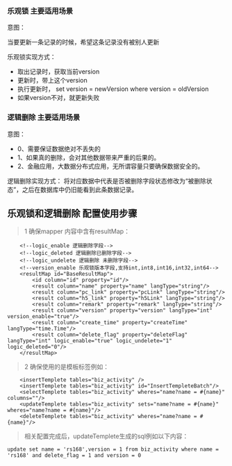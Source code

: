### 乐观锁 主要适用场景
意图：

当要更新一条记录的时候，希望这条记录没有被别人更新

乐观锁实现方式：

* 取出记录时，获取当前version
* 更新时，带上这个version
* 执行更新时， set version = newVersion where version = oldVersion
* 如果version不对，就更新失败

### 逻辑删除 主要适用场景
意图：
* 0、需要保证数据绝对不丢失的
* 1、如果真的删除，会对其他数据带来严重的后果的。
* 2、金融应用，大数据分布式应用，无所谓容量只要确保数据安全的。

逻辑删除实现方式：
将对应数据中代表是否被删除字段状态修改为“被删除状态”，之后在数据库中仍旧能看到此条数据记录。

## 乐观锁和逻辑删除 配置使用步骤

> 1 确保mapper 内容中含有resultMap：

```
    <!--logic_enable 逻辑删除字段-->
    <!--logic_deleted 逻辑删除已删除字段-->
    <!--logic_undelete 逻辑删除 未删除字段-->
    <!--version_enable 乐观锁版本字段,支持int,int8,int16,int32,int64-->
    <resultMap id="BaseResultMap">
        <id column="id" property="id"/>
        <result column="name" property="name" langType="string"/>
        <result column="pc_link" property="pcLink" langType="string"/>
        <result column="h5_link" property="h5Link" langType="string"/>
        <result column="remark" property="remark" langType="string"/>
        <result column="version" property="version" langType="int" version_enable="true"/>
        <result column="create_time" property="createTime" langType="time.Time"/>
        <result column="delete_flag" property="deleteFlag" langType="int" logic_enable="true" logic_undelete="1" logic_deleted="0"/>
    </resultMap>
```
>2 确保使用的是模板标签例如：

```
    <insertTemplete tables="biz_activity" />
    <insertTemplete tables="biz_activity" id="InsertTempleteBatch"/>
    <selectTemplete tables="biz_activity" wheres="name?name = #{name}" columns=""/>
    <updateTemplete tables="biz_activity" sets="name?name = #{name}" wheres="name?name = #{name}"/>
    <deleteTemplete tables="biz_activity" wheres="name?name = #{name}"/>
```

>相关配置完成后，updateTemplete生成的sql例如以下内容：

```
update set name = 'rs168',version = 1 from biz_activity where name = 'rs168' and delete_flag = 1 and version = 0
```